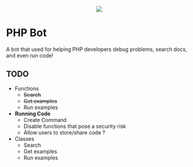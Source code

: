 <div align="center">
 <img src="https://cdn.discordapp.com/avatars/1072721194622668801/66f5229da07952c8a885e45d6e14c602.webp?size=1024">
</div>

# PHP Bot
A bot that used for helping PHP developers debug problems, search docs, and even run code!

## TODO

* Functions
  * ~~Search~~
  * ~~Get examples~~
  * Run examples
* **Running Code**
  * Create Command
  * Disable functions that pose a security risk
  * Allow users to store/share code ?
* Classes
  * Search
  * Get examples
  * Run examples

